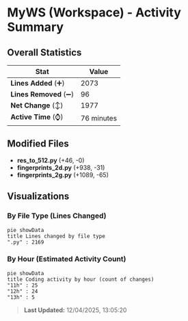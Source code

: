 # MyWS (Workspace) - Activity Summary 

## Overall Statistics

| Stat                   | Value                                                             |
| ---------------------- | ----------------------------------------------------------------- |
| **Lines Added** (➕)   | 2073                                          |
| **Lines Removed** (➖) | 96                                        |
| **Net Change** (↕)    | 1977                |
| **Active Time** (⌚)   | 76 minutes |


## Modified Files
- **res_to_512.py** (+46, -0)
- **fingerprints_2d.py** (+938, -31)
- **fingerprints_2g.py** (+1089, -65)

## Visualizations

### By File Type (Lines Changed)

```mermaid
pie showData
title Lines changed by file type
".py" : 2169
```

### By Hour (Estimated Activity Count)

```mermaid
pie showData
title Coding activity by hour (count of changes)
"11h" : 25
"12h" : 24
"13h" : 5
```


> **Last Updated:** 12/04/2025, 13:05:20